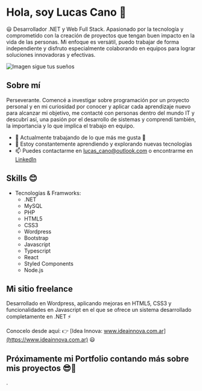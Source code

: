 # Hola, soy Lucas Cano 👋


😃 Desarrollador .NET y Web Full Stack. Apasionado por la tecnología y comprometido con la creación de proyectos que tengan buen impacto en la vida de las personas. Mi enfoque es versátil, puedo trabajar de forma independiente y disfruto especialmente colaborando en equipos para lograr soluciones innovadoras y efectivas. 

![Imagen sigue tus sueños](https://c.wallhere.com/photos/bf/b4/motivational_quote_minimalism-215203.jpg!f)



## Sobre mí

Perseverante. Comencé a investigar sobre programación por un proyecto personal y en mi curiosidad por conocer y aplicar cada aprendizaje nuevo para alcanzar mi objetivo, me contacté con personas dentro del mundo IT y descubrí así, una pasión por el desarrollo de sistemas y comprendí también, la importancia y lo que implica el trabajo en equipo.

- 💼 Actualmente trabajando de lo que más me gusta 🚀
- 🌱 Estoy constantemente aprendiendo y explorando nuevas tecnologías
- 📫 Puedes contactarme en lucas_cano@outlook.com o encontrarme en [LinkedIn](https://www.linkedin.com/in/lucascano31)

## Skills 😊

- Tecnologías & Framworks:
  - .NET
  - MySQL
  - PHP
  - HTML5
  - CSS3
  - Wordpress
  - Bootstrap
  - Javascript
  - Typescript
  - React
  - Styled Components
  - Node.js

## Mi sitio freelance

Desarrollado en Wordpress, aplicando mejoras en HTML5, CSS3 y funcionalidades en Javascript en el que se ofrece un sistema desarrollado completamente en .NET ⚡

Conocelo desde aquí: 👉 [Idea Innova: www.ideainnova.com.ar](https://www.ideainnova.com.ar)  😃

## Próximamente mi Portfolio contando más sobre mis proyectos 😎🤗



<!-- ![GitHub stars](https://img.shields.io/github/stars/tu_usuario/tu_repositorio.svg?style=social)

## Stats

| Stat | Count |
|---|---|
| Stars | [Number of stars] |
| Forks | [Number of forks] |
| Commits | [Number of commits] |
| Pull Requests | [Number of pull requests] |
| Issues | [Number of issues] |

![GitHub contributors](https://img.shields.io/github/contributors/lucascano-dev/tu_repositorio.svg)
![GitHub stars](https://img.shields.io/github/stars/lucascano-dev/tu_repositorio.svg?style=social)

-->


.


<!--
**lucascano-dev/lucascano-dev** is a ✨ _special_ ✨ repository because its `README.md` (this file) appears on your GitHub profile.

Here are some ideas to get you started:

- 🔭 I’m currently working on ...
- 🌱 I’m currently learning ...
- 👯 I’m looking to collaborate on ...
- 🤔 I’m looking for help with ...
- 💬 Ask me about ...
- 📫 How to reach me: ...
- 😄 Pronouns: ...
- ⚡ Fun fact: ...
-->
